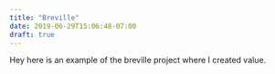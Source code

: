```yaml
---
title: "Breville"
date: 2019-06-29T15:06:48-07:00
draft: true
---
```


Hey here is an example of the breville project where I created value.
